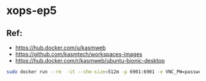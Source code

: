 # xops-ep5
 
## Ref:
- https://hub.docker.com/u/kasmweb
- https://github.com/kasmtech/workspaces-images
- https://hub.docker.com/r/kasmweb/ubuntu-bionic-desktop

```sh
sudo docker run --rm  -it --shm-size=512m -p 6901:6901 -e VNC_PW=password kasmweb/ubuntu-bionic-desktop:1.10.0-rollin
```

